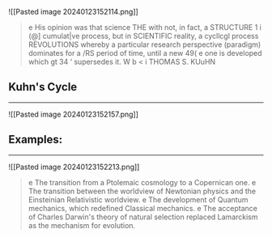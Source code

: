 ![[Pasted image 20240123152114.png]]
> e His opinion was that science THE with not, in fact, a STRUCTURE 1 i (@] cumulat|ve process, but in SCIENTIFIC reality, a cycllcgl process REVOLUTIONS whereby a particular research perspective (paradigm) dominates for a /RS period of time, until a new 49( e one is developed which gt 34 ‘ supersedes it. W b < i THOMAS S. KUuHN
## Kuhn's Cycle
---
![[Pasted image 20240123152157.png]]
## Examples:
---
![[Pasted image 20240123152213.png]]
> e The transition from a Ptolemaic cosmology to a Copernican one. e The transition between the worldview of Newtonian physics and the Einsteinian Relativistic worldview. e The development of Quantum mechanics, which redefined Classical mechanics. e The acceptance of Charles Darwin's theory of natural selection replaced Lamarckism as the mechanism for evolution.